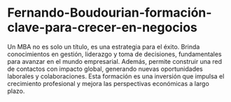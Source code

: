 # Fernando-Boudourian-formación-clave-para-crecer-en-negocios
Un MBA no es solo un título, es una estrategia para el éxito. Brinda conocimientos en gestión, liderazgo y toma de decisiones, fundamentales para avanzar en el mundo empresarial. Además, permite construir una red de contactos con impacto global, generando nuevas oportunidades laborales y colaboraciones. Esta formación es una inversión que impulsa el crecimiento profesional y mejora las perspectivas económicas a largo plazo.
